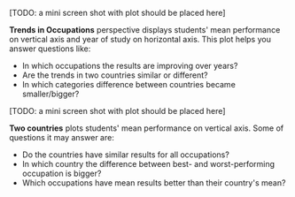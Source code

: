 [TODO: a mini screen shot with plot should be placed here]

**Trends in Occupations** perspective displays students' mean performance on vertical axis and year of study on horizontal axis. This plot helps you answer questions like: 

* In which occupations the results are improving over years?  
* Are the trends in two countries similar or different?  
* In which categories difference between countries became smaller/bigger?

[TODO: a mini screen shot with plot should be placed here]

**Two countries** plots students' mean performance on vertical axis. Some of questions it may answer are: 

* Do the countries have similar results for all occupations?   
* In which country the difference between best- and worst-performing occupation is bigger?
* Which occupations have mean results better than their country's mean?
